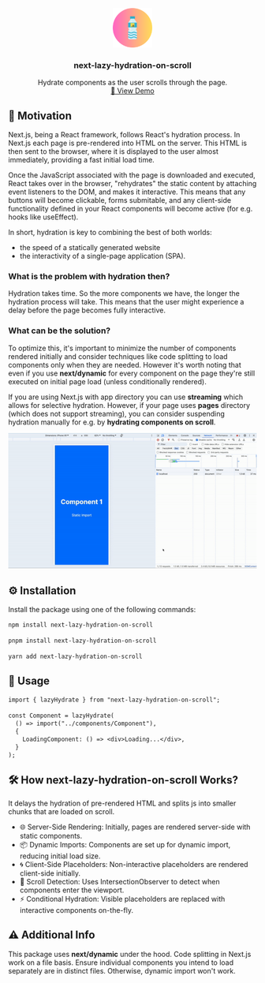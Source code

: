 <div align="center">
  <a href="https://github.com/othneildrew/Best-README-Template">
    <img src="https://github.com/woywro/next-lazy-hydration-on-scroll/raw/main/logo.png?raw=true" alt="Logo" width="80" height="80">
  </a>

  <h3 align="center">next-lazy-hydration-on-scroll</h3>

  <p align="center">
   Hydrate components as the user scrolls through the page.
    <br />
    <a href="https://next-lazy-hydration-on-scroll-git-main-woywros-projects.vercel.app/">🚀 View Demo</a>
  </p>
</div>

## 🌟 Motivation

Next.js, being a React framework, follows React's hydration process. In Next.js each page is pre-rendered into HTML on the server. This HTML is then sent to the browser, where it is displayed to the user almost immediately, providing a fast initial load time.

Once the JavaScript associated with the page is downloaded and executed, React takes over in the browser, "rehydrates" the static content by attaching event listeners to the DOM, and makes it interactive. This means that any buttons will become clickable, forms submitable, and any client-side functionality defined in your React components will become active (for e.g. hooks like useEffect).

In short, hydration is key to combining the best of both worlds:

- the speed of a statically generated website
- the interactivity of a single-page application (SPA).

### What is the problem with hydration then?

Hydration takes time. So the more components we have, the longer the hydration process will take. This means that the user might experience a delay before the page becomes fully interactive.

### What can be the solution?

To optimize this, it's important to minimize the number of components rendered initially and consider techniques like code splitting to load components only when they are needed.
However it's worth noting that even if you use **next/dynamic** for every component on the page they're still executed on initial page load (unless conditionally rendered).

If you are using Next.js with app directory you can use **streaming** which allows for selective hydration. However, if your page uses **pages** directory (which does not support streaming), you can consider suspending hydration manually for e.g. by **hydrating components on scroll**.

![Example use](https://github.com/woywro/next-lazy-hydration-on-scroll/raw/main/gif1.gif?raw=true 'example')

## ⚙️ Installation

Install the package using one of the following commands:

```
npm install next-lazy-hydration-on-scroll

pnpm install next-lazy-hydration-on-scroll

yarn add next-lazy-hydration-on-scroll
```

## 🚀 Usage

```
import { lazyHydrate } from "next-lazy-hydration-on-scroll";

const Component = lazyHydrate(
  () => import("../components/Component"),
  {
    LoadingComponent: () => <div>Loading...</div>,
  }
);
```

## 🛠️ How next-lazy-hydration-on-scroll Works?

It delays the hydration of pre-rendered HTML and splits js into smaller chunks that are loaded on scroll.

- 🌐 Server-Side Rendering: Initially, pages are rendered server-side with static components.
- 📦 Dynamic Imports: Components are set up for dynamic import, reducing initial load size.
- 🌀 Client-Side Placeholders: Non-interactive placeholders are rendered client-side initially.
- 👀 Scroll Detection: Uses IntersectionObserver to detect when components enter the viewport.
- ⚡ Conditional Hydration: Visible placeholders are replaced with interactive components on-the-fly.

## ⚠️ Additional Info

This package uses **next/dynamic** under the hood. Code splitting in Next.js work on a file basis. Ensure individual components you intend to load separately are in distinct files. Otherwise, dynamic import won't work.
